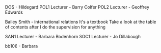 DOS - Hildegard
POL1 Lecturer - Barry Colfer
POL2 Lecturer - Geoffrey Edwards

Bailey Smith - international relations
It's a textbook
Take a look at the table of contents after I do the supervision for anything

SAN1 Lecturer - Barbara Bodenhorn
SOC1 Lecturer - Jo Dillabough

bb106 - Barbara